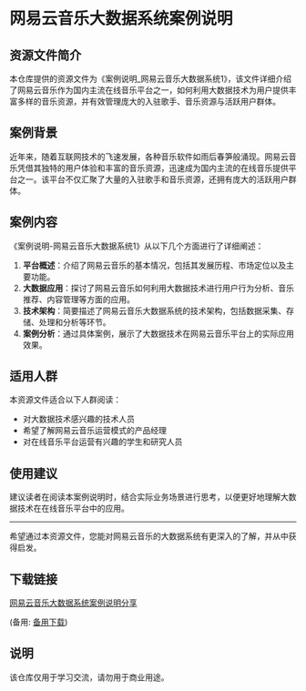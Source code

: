 # 网易云音乐大数据系统案例说明

## 资源文件简介

本仓库提供的资源文件为《案例说明_网易云音乐大数据系统1》，该文件详细介绍了网易云音乐作为国内主流在线音乐平台之一，如何利用大数据技术为用户提供丰富多样的音乐资源，并有效管理庞大的入驻歌手、音乐资源与活跃用户群体。

## 案例背景

近年来，随着互联网技术的飞速发展，各种音乐软件如雨后春笋般涌现。网易云音乐凭借其独特的用户体验和丰富的音乐资源，迅速成为国内主流的在线音乐提供平台之一。该平台不仅汇聚了大量的入驻歌手和音乐资源，还拥有庞大的活跃用户群体。

## 案例内容

《案例说明-网易云音乐大数据系统1》从以下几个方面进行了详细阐述：

1. **平台概述**：介绍了网易云音乐的基本情况，包括其发展历程、市场定位以及主要功能。
2. **大数据应用**：探讨了网易云音乐如何利用大数据技术进行用户行为分析、音乐推荐、内容管理等方面的应用。
3. **技术架构**：简要描述了网易云音乐大数据系统的技术架构，包括数据采集、存储、处理和分析等环节。
4. **案例分析**：通过具体案例，展示了大数据技术在网易云音乐平台上的实际应用效果。

## 适用人群

本资源文件适合以下人群阅读：

- 对大数据技术感兴趣的技术人员
- 希望了解网易云音乐运营模式的产品经理
- 对在线音乐平台运营有兴趣的学生和研究人员

## 使用建议

建议读者在阅读本案例说明时，结合实际业务场景进行思考，以便更好地理解大数据技术在在线音乐平台中的应用。

---

希望通过本资源文件，您能对网易云音乐的大数据系统有更深入的了解，并从中获得启发。

## 下载链接
[网易云音乐大数据系统案例说明分享](https://pan.quark.cn/s/d6f46ca0307f) 

(备用: [备用下载](https://pan.baidu.com/s/1Olb52Z_PgYY2aFoOoBm1XQ?pwd=1234))

## 说明

该仓库仅用于学习交流，请勿用于商业用途。
